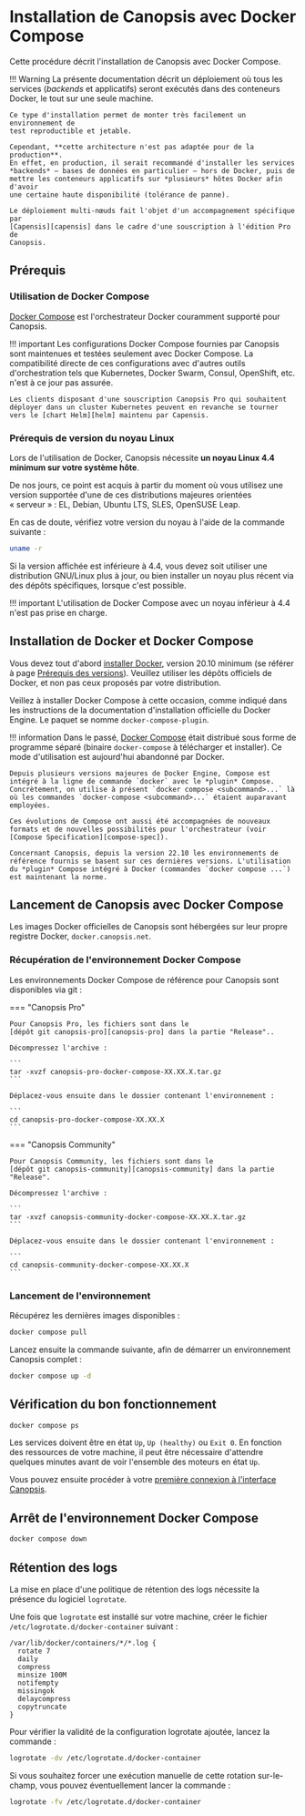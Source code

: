# Installation de Canopsis avec Docker Compose

Cette procédure décrit l'installation de Canopsis avec Docker Compose.

!!! Warning
    La présente documentation décrit un déploiement où tous les services
    (*backends* et applicatifs) seront exécutés dans des conteneurs Docker, le
    tout sur une seule machine.

    Ce type d'installation permet de monter très facilement un environnement de
    test reproductible et jetable.

    Cependant, **cette architecture n'est pas adaptée pour de la production**.
    En effet, en production, il serait recommandé d'installer les services
    *backends* – bases de données en particulier – hors de Docker, puis de
    mettre les conteneurs applicatifs sur *plusieurs* hôtes Docker afin d'avoir
    une certaine haute disponibilité (tolérance de panne).

    Le déploiement multi-nœuds fait l'objet d'un accompagnement spécifique par
    [Capensis][capensis] dans le cadre d'une souscription à l'édition Pro de
    Canopsis.

[capensis]: https://www.capensis.fr/

## Prérequis

### Utilisation de Docker Compose

[Docker Compose](https://docs.docker.com/compose/) est l'orchestrateur Docker couramment supporté pour Canopsis.

!!! important
    Les configurations Docker Compose fournies par Canopsis sont maintenues et testées seulement avec Docker Compose. La compatibilité directe de ces configurations avec d'autres outils d'orchestration tels que Kubernetes, Docker Swarm, Consul, OpenShift, etc. n'est à ce jour pas assurée.

    Les clients disposant d'une souscription Canopsis Pro qui souhaitent déployer dans un cluster Kubernetes peuvent en revanche se tourner vers le [chart Helm][helm] maintenu par Capensis.

[helm]: ./installation-helm.md

### Prérequis de version du noyau Linux

Lors de l'utilisation de Docker, Canopsis nécessite **un noyau Linux 4.4 minimum sur votre système hôte**.

De nos jours, ce point est acquis à partir du moment où vous utilisez une version supportée d'une de ces distributions majeures orientées « serveur » : EL, Debian, Ubuntu LTS, SLES, OpenSUSE Leap.

En cas de doute, vérifiez votre version du noyau à l'aide de la commande suivante :

```sh
uname -r
```

Si la version affichée est inférieure à 4.4, vous devez soit utiliser une distribution GNU/Linux plus à jour, ou bien installer un noyau plus récent via des dépôts spécifiques, lorsque c'est possible.

!!! important
    L'utilisation de Docker Compose avec un noyau inférieur à 4.4 n'est pas prise en charge.

## Installation de Docker et Docker Compose

Vous devez tout d'abord [installer Docker](https://docs.docker.com/engine/install/), version 20.10 minimum (se référer à page [Prérequis des versions][prereq-versions]). Veuillez utiliser les dépôts officiels de Docker, et non pas ceux proposés par votre distribution.

Veillez à installer Docker Compose à cette occasion, comme indiqué dans les instructions de la documentation d'installation officielle du Docker Engine. Le paquet se nomme `docker-compose-plugin`.

!!! information
    Dans le passé, [Docker Compose][docker-compose] était distribué sous forme de programme séparé (binaire `docker-compose` à télécharger et installer). Ce mode d'utilisation est aujourd'hui abandonné par Docker.

    Depuis plusieurs versions majeures de Docker Engine, Compose est intégré à la ligne de commande `docker` avec le *plugin* Compose.  
    Concrètement, on utilise à présent `docker compose <subcommand>...` là où les commandes `docker-compose <subcommand>...` étaient auparavant employées.

    Ces évolutions de Compose ont aussi été accompagnées de nouveaux formats et de nouvelles possibilités pour l'orchestrateur (voir [Compose Specification][compose-spec]).

    Concernant Canopsis, depuis la version 22.10 les environnements de référence fournis se basent sur ces dernières versions. L'utilisation du *plugin* Compose intégré à Docker (commandes `docker compose ...`) est maintenant la norme.

## Lancement de Canopsis avec Docker Compose

Les images Docker officielles de Canopsis sont hébergées sur leur propre registre Docker, `docker.canopsis.net`.

### Récupération de l'environnement Docker Compose

Les environnements Docker Compose de référence pour Canopsis sont disponibles via
git :

=== "Canopsis Pro"

    Pour Canopsis Pro, les fichiers sont dans le
    [dépôt git canopsis-pro][canopsis-pro] dans la partie "Release"..

    Décompressez l'archive :

    ```
    tar -xvzf canopsis-pro-docker-compose-XX.XX.X.tar.gz
    ```

    Déplacez-vous ensuite dans le dossier contenant l'environnement :

    ```
    cd canopsis-pro-docker-compose-XX.XX.X
    ```

=== "Canopsis Community"

    Pour Canopsis Community, les fichiers sont dans le
    [dépôt git canopsis-community][canopsis-community] dans la partie "Release".

    Décompressez l'archive :

    ```
    tar -xvzf canopsis-community-docker-compose-XX.XX.X.tar.gz
    ```

    Déplacez-vous ensuite dans le dossier contenant l'environnement :

    ```
    cd canopsis-community-docker-compose-XX.XX.X
    ```

### Lancement de l'environnement

Récupérez les dernières images disponibles :

```sh
docker compose pull
```

Lancez ensuite la commande suivante, afin de démarrer un environnement Canopsis
complet :

```sh
docker compose up -d
```
## Vérification du bon fonctionnement

```sh
docker compose ps
```

Les services doivent être en état `Up`, `Up (healthy)` ou `Exit 0`. En fonction
des ressources de votre machine, il peut être nécessaire d'attendre quelques
minutes avant de voir l'ensemble des moteurs en état `Up`.

Vous pouvez ensuite procéder à votre [première connexion à l'interface Canopsis](premiere-connexion.md).

## Arrêt de l'environnement Docker Compose

```sh
docker compose down
```

## Rétention des logs

La mise en place d'une politique de rétention des logs nécessite la présence du logiciel `logrotate`.

Une fois que `logrotate` est installé sur votre machine, créer le fichier `/etc/logrotate.d/docker-container` suivant :

```
/var/lib/docker/containers/*/*.log {
  rotate 7
  daily
  compress
  minsize 100M
  notifempty
  missingok
  delaycompress
  copytruncate
}
```

Pour vérifier la validité de la configuration logrotate ajoutée, lancez la commande :

```sh
logrotate -dv /etc/logrotate.d/docker-container
```

Si vous souhaitez forcer une exécution manuelle de cette rotation sur-le-champ, vous pouvez éventuellement lancer la commande :

```sh
logrotate -fv /etc/logrotate.d/docker-container
```

[prereq-versions]: https://doc.canopsis.net/guide-administration/installation/prerequis-des-versions/#prerequis-systemes
[compose-spec]: https://docs.docker.com/compose/compose-file/
[docker-compose]: https://docs.docker.com/compose/install/#install-compose
[canopsis-pro]: https://git.canopsis.net/canopsis/canopsis-pro/-/releases
[canopsis-community]: https://git.canopsis.net/canopsis/canopsis-community/-/releases
